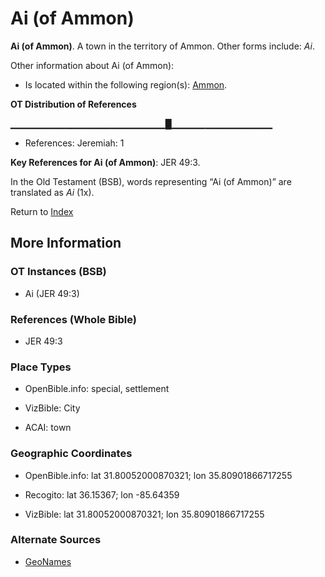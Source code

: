 # Ai (of Ammon)
**Ai (of Ammon)**. 
A town in the territory of Ammon. 
Other forms include: 
*Ai*. 




Other information about Ai (of Ammon):


* Is located within the following region(s): 
[Ammon](Ammon.md). 


**OT Distribution of References**

▁▁▁▁▁▁▁▁▁▁▁▁▁▁▁▁▁▁▁▁▁▁▁█▁▁▁▁▁▁▁▁▁▁▁▁▁▁▁
* References: Jeremiah: 1



**Key References for Ai (of Ammon)**: 
JER 49:3. 


In the Old Testament (BSB), words representing “Ai (of Ammon)” are translated as 
*Ai* (1x). 




Return to [Index](00-Index.md)

## More Information

### OT Instances (BSB)

* Ai (JER 49:3)



### References (Whole Bible)

* JER 49:3


### Place Types

* OpenBible.info: special, settlement

* VizBible: City

* ACAI: town



### Geographic Coordinates

* OpenBible.info: lat 31.80052000870321; lon 35.80901866717255

* Recogito: lat 36.15367; lon -85.64359

* VizBible: lat 31.80052000870321; lon 35.80901866717255



### Alternate Sources

* [GeoNames](http://sws.geonames.org/4604411)



